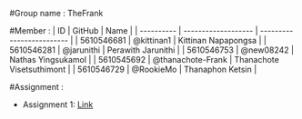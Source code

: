 #Group name : TheFrank

#Member :
| ID | GitHub | Name |
| ---------- | ------------------- | ------------------------- |
| 5610546681 | @kittinan1 | Kittinan Napapongsa |
| 5610546281 | @jarunithi | Perawith Jarunithi |
| 5610546753 | @new08242 | Nathas Yingsukamol |
| 5610545692 | @thanachote-Frank | Thanachote Visetsuthimont |
| 5610546729 | @RookieMo | Thanaphon Ketsin |

#Assignment :
* Assignment 1: [Link](https://docs.google.com/document/d/1o8bMPrYDwTdEttYjW-ho9TOFRJf3J8HkiTGMGTgfWfw/edit?usp=sharing)
